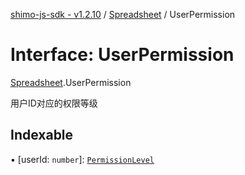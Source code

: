 [shimo-js-sdk - v1.2.10](/README.md) / [Spreadsheet](/modules/Spreadsheet.md) / UserPermission

# Interface: UserPermission

[Spreadsheet](/modules/Spreadsheet.md).UserPermission

用户ID对应的权限等级

## Indexable

▪ [userId: `number`]: [`PermissionLevel`](/modules/Spreadsheet.md#permissionlevel)
